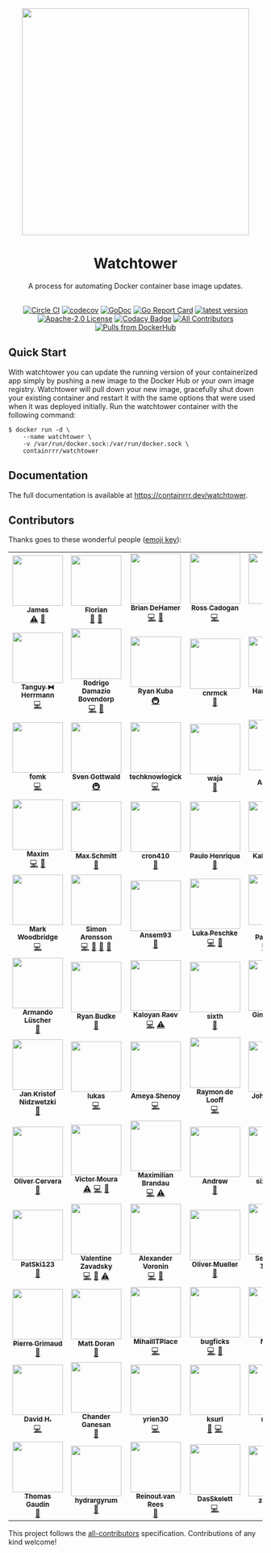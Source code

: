 <div align="center">
  <img src="./logo.png" width="450" />
  
  # Watchtower
  
  A process for automating Docker container base image updates.
  <br/><br/>
  
  [![Circle CI](https://circleci.com/gh/containrrr/watchtower.svg?style=shield)](https://circleci.com/gh/containrrr/watchtower)
  [![codecov](https://codecov.io/gh/containrrr/watchtower/branch/main/graph/badge.svg)](https://codecov.io/gh/containrrr/watchtower)
  [![GoDoc](https://godoc.org/github.com/containrrr/watchtower?status.svg)](https://godoc.org/github.com/containrrr/watchtower)
  [![Go Report Card](https://goreportcard.com/badge/github.com/containrrr/watchtower)](https://goreportcard.com/report/github.com/containrrr/watchtower)
  [![latest version](https://img.shields.io/github/tag/containrrr/watchtower.svg)](https://github.com/containrrr/watchtower/releases)
  [![Apache-2.0 License](https://img.shields.io/github/license/containrrr/watchtower.svg)](https://www.apache.org/licenses/LICENSE-2.0)
  [![Codacy Badge](https://app.codacy.com/project/badge/Grade/1c48cfb7646d4009aa8c6f71287670b8)](https://www.codacy.com/gh/containrrr/watchtower/dashboard?utm_source=github.com&amp;utm_medium=referral&amp;utm_content=containrrr/watchtower&amp;utm_campaign=Badge_Grade)
  [![All Contributors](https://img.shields.io/github/all-contributors/containrrr/watchtower)](#contributors)
  [![Pulls from DockerHub](https://img.shields.io/docker/pulls/containrrr/watchtower.svg)](https://hub.docker.com/r/containrrr/watchtower)

</div>

## Quick Start

With watchtower you can update the running version of your containerized app simply by pushing a new image to the Docker Hub or your own image registry. Watchtower will pull down your new image, gracefully shut down your existing container and restart it with the same options that were used when it was deployed initially. Run the watchtower container with the following command:

```
$ docker run -d \
    --name watchtower \
    -v /var/run/docker.sock:/var/run/docker.sock \
    containrrr/watchtower
```

## Documentation
The full documentation is available at https://containrrr.dev/watchtower.

## Contributors

Thanks goes to these wonderful people ([emoji key](https://allcontributors.org/docs/en/emoji-key)):

<!-- ALL-CONTRIBUTORS-LIST:START - Do not remove or modify this section -->
<!-- prettier-ignore-start -->
<!-- markdownlint-disable -->
<table>
  <tr>
    <td align="center"><a href="http://codelica.com"><img src="https://avatars3.githubusercontent.com/u/386101?v=4?s=100" width="100px;" alt=""/><br /><sub><b>James</b></sub></a><br /><a href="https://github.com/containrrr/watchtower/commits?author=Codelica" title="Tests">⚠️</a> <a href="#ideas-Codelica" title="Ideas, Planning, & Feedback">🤔</a></td>
    <td align="center"><a href="https://kopfkrieg.org"><img src="https://avatars2.githubusercontent.com/u/5047813?v=4?s=100" width="100px;" alt=""/><br /><sub><b>Florian</b></sub></a><br /><a href="https://github.com/containrrr/watchtower/pulls?q=is%3Apr+reviewed-by%3AKopfKrieg" title="Reviewed Pull Requests">👀</a> <a href="https://github.com/containrrr/watchtower/commits?author=KopfKrieg" title="Documentation">📖</a></td>
    <td align="center"><a href="https://github.com/bdehamer"><img src="https://avatars1.githubusercontent.com/u/398027?v=4?s=100" width="100px;" alt=""/><br /><sub><b>Brian DeHamer</b></sub></a><br /><a href="https://github.com/containrrr/watchtower/commits?author=bdehamer" title="Code">💻</a> <a href="#maintenance-bdehamer" title="Maintenance">🚧</a></td>
    <td align="center"><a href="https://github.com/rosscado"><img src="https://avatars1.githubusercontent.com/u/16578183?v=4?s=100" width="100px;" alt=""/><br /><sub><b>Ross Cadogan</b></sub></a><br /><a href="https://github.com/containrrr/watchtower/commits?author=rosscado" title="Code">💻</a></td>
    <td align="center"><a href="https://github.com/stffabi"><img src="https://avatars0.githubusercontent.com/u/9464631?v=4?s=100" width="100px;" alt=""/><br /><sub><b>stffabi</b></sub></a><br /><a href="https://github.com/containrrr/watchtower/commits?author=stffabi" title="Code">💻</a> <a href="#maintenance-stffabi" title="Maintenance">🚧</a></td>
    <td align="center"><a href="https://github.com/ATCUSA"><img src="https://avatars3.githubusercontent.com/u/3581228?v=4?s=100" width="100px;" alt=""/><br /><sub><b>Austin</b></sub></a><br /><a href="https://github.com/containrrr/watchtower/commits?author=ATCUSA" title="Documentation">📖</a></td>
    <td align="center"><a href="https://labs.ctl.io"><img src="https://avatars2.githubusercontent.com/u/6181487?v=4?s=100" width="100px;" alt=""/><br /><sub><b>David Gardner</b></sub></a><br /><a href="https://github.com/containrrr/watchtower/pulls?q=is%3Apr+reviewed-by%3Adavidgardner11" title="Reviewed Pull Requests">👀</a> <a href="https://github.com/containrrr/watchtower/commits?author=davidgardner11" title="Documentation">📖</a></td>
  </tr>
  <tr>
    <td align="center"><a href="https://github.com/dolanor"><img src="https://avatars3.githubusercontent.com/u/928722?v=4?s=100" width="100px;" alt=""/><br /><sub><b>Tanguy ⧓ Herrmann</b></sub></a><br /><a href="https://github.com/containrrr/watchtower/commits?author=dolanor" title="Code">💻</a></td>
    <td align="center"><a href="https://github.com/rdamazio"><img src="https://avatars3.githubusercontent.com/u/997641?v=4?s=100" width="100px;" alt=""/><br /><sub><b>Rodrigo Damazio Bovendorp</b></sub></a><br /><a href="https://github.com/containrrr/watchtower/commits?author=rdamazio" title="Code">💻</a> <a href="https://github.com/containrrr/watchtower/commits?author=rdamazio" title="Documentation">📖</a></td>
    <td align="center"><a href="https://www.taisun.io/"><img src="https://avatars3.githubusercontent.com/u/1852688?v=4?s=100" width="100px;" alt=""/><br /><sub><b>Ryan Kuba</b></sub></a><br /><a href="#infra-thelamer" title="Infrastructure (Hosting, Build-Tools, etc)">🚇</a></td>
    <td align="center"><a href="https://github.com/cnrmck"><img src="https://avatars2.githubusercontent.com/u/22061955?v=4?s=100" width="100px;" alt=""/><br /><sub><b>cnrmck</b></sub></a><br /><a href="https://github.com/containrrr/watchtower/commits?author=cnrmck" title="Documentation">📖</a></td>
    <td align="center"><a href="http://harrywalter.co.uk"><img src="https://avatars3.githubusercontent.com/u/338588?v=4?s=100" width="100px;" alt=""/><br /><sub><b>Harry Walter</b></sub></a><br /><a href="https://github.com/containrrr/watchtower/commits?author=haswalt" title="Code">💻</a></td>
    <td align="center"><a href="http://projectsperanza.com"><img src="https://avatars3.githubusercontent.com/u/74515?v=4?s=100" width="100px;" alt=""/><br /><sub><b>Robotex</b></sub></a><br /><a href="https://github.com/containrrr/watchtower/commits?author=Robotex" title="Documentation">📖</a></td>
    <td align="center"><a href="http://geraldpape.io"><img src="https://avatars0.githubusercontent.com/u/1494211?v=4?s=100" width="100px;" alt=""/><br /><sub><b>Gerald Pape</b></sub></a><br /><a href="https://github.com/containrrr/watchtower/commits?author=ubergesundheit" title="Documentation">📖</a></td>
  </tr>
  <tr>
    <td align="center"><a href="https://github.com/fomk"><img src="https://avatars0.githubusercontent.com/u/17636183?v=4?s=100" width="100px;" alt=""/><br /><sub><b>fomk</b></sub></a><br /><a href="https://github.com/containrrr/watchtower/commits?author=fomk" title="Code">💻</a></td>
    <td align="center"><a href="https://github.com/svengo"><img src="https://avatars3.githubusercontent.com/u/2502366?v=4?s=100" width="100px;" alt=""/><br /><sub><b>Sven Gottwald</b></sub></a><br /><a href="#infra-svengo" title="Infrastructure (Hosting, Build-Tools, etc)">🚇</a></td>
    <td align="center"><a href="https://liberapay.com/techknowlogick/"><img src="https://avatars1.githubusercontent.com/u/164197?v=4?s=100" width="100px;" alt=""/><br /><sub><b>techknowlogick</b></sub></a><br /><a href="https://github.com/containrrr/watchtower/commits?author=techknowlogick" title="Code">💻</a></td>
    <td align="center"><a href="http://log.c5t.org/about/"><img src="https://avatars1.githubusercontent.com/u/1449568?v=4?s=100" width="100px;" alt=""/><br /><sub><b>waja</b></sub></a><br /><a href="https://github.com/containrrr/watchtower/commits?author=waja" title="Documentation">📖</a></td>
    <td align="center"><a href="http://scottalbertson.com"><img src="https://avatars2.githubusercontent.com/u/154463?v=4?s=100" width="100px;" alt=""/><br /><sub><b>Scott Albertson</b></sub></a><br /><a href="https://github.com/containrrr/watchtower/commits?author=salbertson" title="Documentation">📖</a></td>
    <td align="center"><a href="https://github.com/huddlesj"><img src="https://avatars1.githubusercontent.com/u/11966535?v=4?s=100" width="100px;" alt=""/><br /><sub><b>Jason Huddleston</b></sub></a><br /><a href="https://github.com/containrrr/watchtower/commits?author=huddlesj" title="Documentation">📖</a></td>
    <td align="center"><a href="https://npstr.space/"><img src="https://avatars3.githubusercontent.com/u/6048348?v=4?s=100" width="100px;" alt=""/><br /><sub><b>Napster</b></sub></a><br /><a href="https://github.com/containrrr/watchtower/commits?author=napstr" title="Code">💻</a></td>
  </tr>
  <tr>
    <td align="center"><a href="https://github.com/darknode"><img src="https://avatars1.githubusercontent.com/u/809429?v=4?s=100" width="100px;" alt=""/><br /><sub><b>Maxim</b></sub></a><br /><a href="https://github.com/containrrr/watchtower/commits?author=darknode" title="Code">💻</a> <a href="https://github.com/containrrr/watchtower/commits?author=darknode" title="Documentation">📖</a></td>
    <td align="center"><a href="https://schmitt.cat"><img src="https://avatars0.githubusercontent.com/u/17984549?v=4?s=100" width="100px;" alt=""/><br /><sub><b>Max Schmitt</b></sub></a><br /><a href="https://github.com/containrrr/watchtower/commits?author=mxschmitt" title="Documentation">📖</a></td>
    <td align="center"><a href="https://github.com/cron410"><img src="https://avatars1.githubusercontent.com/u/3082899?v=4?s=100" width="100px;" alt=""/><br /><sub><b>cron410</b></sub></a><br /><a href="https://github.com/containrrr/watchtower/commits?author=cron410" title="Documentation">📖</a></td>
    <td align="center"><a href="https://github.com/Cardoso222"><img src="https://avatars3.githubusercontent.com/u/7026517?v=4?s=100" width="100px;" alt=""/><br /><sub><b>Paulo Henrique</b></sub></a><br /><a href="https://github.com/containrrr/watchtower/commits?author=Cardoso222" title="Documentation">📖</a></td>
    <td align="center"><a href="https://coded.io"><img src="https://avatars0.githubusercontent.com/u/107097?v=4?s=100" width="100px;" alt=""/><br /><sub><b>Kaleb Elwert</b></sub></a><br /><a href="https://github.com/containrrr/watchtower/commits?author=belak" title="Documentation">📖</a></td>
    <td align="center"><a href="https://github.com/wmbutler"><img src="https://avatars1.githubusercontent.com/u/1254810?v=4?s=100" width="100px;" alt=""/><br /><sub><b>Bill Butler</b></sub></a><br /><a href="https://github.com/containrrr/watchtower/commits?author=wmbutler" title="Documentation">📖</a></td>
    <td align="center"><a href="https://www.mariotacke.io"><img src="https://avatars2.githubusercontent.com/u/4942019?v=4?s=100" width="100px;" alt=""/><br /><sub><b>Mario Tacke</b></sub></a><br /><a href="https://github.com/containrrr/watchtower/commits?author=mariotacke" title="Code">💻</a></td>
  </tr>
  <tr>
    <td align="center"><a href="https://markwoodbridge.com"><img src="https://avatars2.githubusercontent.com/u/1101318?v=4?s=100" width="100px;" alt=""/><br /><sub><b>Mark Woodbridge</b></sub></a><br /><a href="https://github.com/containrrr/watchtower/commits?author=mrw34" title="Code">💻</a></td>
    <td align="center"><a href="http://simme.dev"><img src="https://avatars0.githubusercontent.com/u/1596025?v=4?s=100" width="100px;" alt=""/><br /><sub><b>Simon Aronsson</b></sub></a><br /><a href="https://github.com/containrrr/watchtower/commits?author=simskij" title="Code">💻</a> <a href="#maintenance-simskij" title="Maintenance">🚧</a> <a href="https://github.com/containrrr/watchtower/pulls?q=is%3Apr+reviewed-by%3Asimskij" title="Reviewed Pull Requests">👀</a> <a href="https://github.com/containrrr/watchtower/commits?author=simskij" title="Documentation">📖</a></td>
    <td align="center"><a href="https://github.com/Ansem93"><img src="https://avatars3.githubusercontent.com/u/6626218?v=4?s=100" width="100px;" alt=""/><br /><sub><b>Ansem93</b></sub></a><br /><a href="https://github.com/containrrr/watchtower/commits?author=Ansem93" title="Documentation">📖</a></td>
    <td align="center"><a href="https://github.com/lukapeschke"><img src="https://avatars1.githubusercontent.com/u/17085536?v=4?s=100" width="100px;" alt=""/><br /><sub><b>Luka Peschke</b></sub></a><br /><a href="https://github.com/containrrr/watchtower/commits?author=lukapeschke" title="Code">💻</a> <a href="https://github.com/containrrr/watchtower/commits?author=lukapeschke" title="Documentation">📖</a></td>
    <td align="center"><a href="https://github.com/zoispag"><img src="https://avatars0.githubusercontent.com/u/21138205?v=4?s=100" width="100px;" alt=""/><br /><sub><b>Zois Pagoulatos</b></sub></a><br /><a href="https://github.com/containrrr/watchtower/commits?author=zoispag" title="Code">💻</a> <a href="https://github.com/containrrr/watchtower/pulls?q=is%3Apr+reviewed-by%3Azoispag" title="Reviewed Pull Requests">👀</a> <a href="#maintenance-zoispag" title="Maintenance">🚧</a></td>
    <td align="center"><a href="https://alexandre.menif.name"><img src="https://avatars0.githubusercontent.com/u/16152103?v=4?s=100" width="100px;" alt=""/><br /><sub><b>Alexandre Menif</b></sub></a><br /><a href="https://github.com/containrrr/watchtower/commits?author=alexandremenif" title="Code">💻</a></td>
    <td align="center"><a href="https://github.com/chugunov"><img src="https://avatars1.githubusercontent.com/u/4140479?v=4?s=100" width="100px;" alt=""/><br /><sub><b>Andrey</b></sub></a><br /><a href="https://github.com/containrrr/watchtower/commits?author=chugunov" title="Documentation">📖</a></td>
  </tr>
  <tr>
    <td align="center"><a href="https://noplanman.ch"><img src="https://avatars3.githubusercontent.com/u/9423417?v=4?s=100" width="100px;" alt=""/><br /><sub><b>Armando Lüscher</b></sub></a><br /><a href="https://github.com/containrrr/watchtower/commits?author=noplanman" title="Documentation">📖</a></td>
    <td align="center"><a href="https://github.com/rjbudke"><img src="https://avatars2.githubusercontent.com/u/273485?v=4?s=100" width="100px;" alt=""/><br /><sub><b>Ryan Budke</b></sub></a><br /><a href="https://github.com/containrrr/watchtower/commits?author=rjbudke" title="Documentation">📖</a></td>
    <td align="center"><a href="http://kaloyan.raev.name"><img src="https://avatars2.githubusercontent.com/u/468091?v=4?s=100" width="100px;" alt=""/><br /><sub><b>Kaloyan Raev</b></sub></a><br /><a href="https://github.com/containrrr/watchtower/commits?author=kaloyan-raev" title="Code">💻</a> <a href="https://github.com/containrrr/watchtower/commits?author=kaloyan-raev" title="Tests">⚠️</a></td>
    <td align="center"><a href="https://github.com/sixth"><img src="https://avatars3.githubusercontent.com/u/11591445?v=4?s=100" width="100px;" alt=""/><br /><sub><b>sixth</b></sub></a><br /><a href="https://github.com/containrrr/watchtower/commits?author=sixth" title="Documentation">📖</a></td>
    <td align="center"><a href="https://foosel.net"><img src="https://avatars0.githubusercontent.com/u/83657?v=4?s=100" width="100px;" alt=""/><br /><sub><b>Gina Häußge</b></sub></a><br /><a href="https://github.com/containrrr/watchtower/commits?author=foosel" title="Code">💻</a></td>
    <td align="center"><a href="https://github.com/8ear"><img src="https://avatars0.githubusercontent.com/u/10329648?v=4?s=100" width="100px;" alt=""/><br /><sub><b>Max H.</b></sub></a><br /><a href="https://github.com/containrrr/watchtower/commits?author=8ear" title="Code">💻</a></td>
    <td align="center"><a href="https://pjknkda.github.io"><img src="https://avatars0.githubusercontent.com/u/4986524?v=4?s=100" width="100px;" alt=""/><br /><sub><b>Jungkook Park</b></sub></a><br /><a href="https://github.com/containrrr/watchtower/commits?author=pjknkda" title="Documentation">📖</a></td>
  </tr>
  <tr>
    <td align="center"><a href="https://achfrag.net"><img src="https://avatars1.githubusercontent.com/u/5753622?v=4?s=100" width="100px;" alt=""/><br /><sub><b>Jan Kristof Nidzwetzki</b></sub></a><br /><a href="https://github.com/containrrr/watchtower/commits?author=jnidzwetzki" title="Documentation">📖</a></td>
    <td align="center"><a href="https://www.lukaselsner.de"><img src="https://avatars0.githubusercontent.com/u/1413542?v=4?s=100" width="100px;" alt=""/><br /><sub><b>lukas</b></sub></a><br /><a href="https://github.com/containrrr/watchtower/commits?author=mindrunner" title="Code">💻</a></td>
    <td align="center"><a href="https://codingcoffee.dev"><img src="https://avatars3.githubusercontent.com/u/13611153?v=4?s=100" width="100px;" alt=""/><br /><sub><b>Ameya Shenoy</b></sub></a><br /><a href="https://github.com/containrrr/watchtower/commits?author=codingCoffee" title="Code">💻</a></td>
    <td align="center"><a href="https://github.com/raymondelooff"><img src="https://avatars0.githubusercontent.com/u/9716806?v=4?s=100" width="100px;" alt=""/><br /><sub><b>Raymon de Looff</b></sub></a><br /><a href="https://github.com/containrrr/watchtower/commits?author=raymondelooff" title="Code">💻</a></td>
    <td align="center"><a href="http://codemonkeylabs.com"><img src="https://avatars2.githubusercontent.com/u/704034?v=4?s=100" width="100px;" alt=""/><br /><sub><b>John Clayton</b></sub></a><br /><a href="https://github.com/containrrr/watchtower/commits?author=jsclayton" title="Code">💻</a></td>
    <td align="center"><a href="https://github.com/Germs2004"><img src="https://avatars2.githubusercontent.com/u/5519340?v=4?s=100" width="100px;" alt=""/><br /><sub><b>Germs2004</b></sub></a><br /><a href="https://github.com/containrrr/watchtower/commits?author=Germs2004" title="Documentation">📖</a></td>
    <td align="center"><a href="https://github.com/lukwil"><img src="https://avatars1.githubusercontent.com/u/30203234?v=4?s=100" width="100px;" alt=""/><br /><sub><b>Lukas Willburger</b></sub></a><br /><a href="https://github.com/containrrr/watchtower/commits?author=lukwil" title="Code">💻</a></td>
  </tr>
  <tr>
    <td align="center"><a href="https://github.com/auanasgheps"><img src="https://avatars2.githubusercontent.com/u/20586878?v=4?s=100" width="100px;" alt=""/><br /><sub><b>Oliver Cervera</b></sub></a><br /><a href="https://github.com/containrrr/watchtower/commits?author=auanasgheps" title="Documentation">📖</a></td>
    <td align="center"><a href="https://github.com/victorcmoura"><img src="https://avatars1.githubusercontent.com/u/26290053?v=4?s=100" width="100px;" alt=""/><br /><sub><b>Victor Moura</b></sub></a><br /><a href="https://github.com/containrrr/watchtower/commits?author=victorcmoura" title="Tests">⚠️</a> <a href="https://github.com/containrrr/watchtower/commits?author=victorcmoura" title="Code">💻</a> <a href="https://github.com/containrrr/watchtower/commits?author=victorcmoura" title="Documentation">📖</a></td>
    <td align="center"><a href="https://github.com/mbrandau"><img src="https://avatars3.githubusercontent.com/u/12972798?v=4?s=100" width="100px;" alt=""/><br /><sub><b>Maximilian Brandau</b></sub></a><br /><a href="https://github.com/containrrr/watchtower/commits?author=mbrandau" title="Code">💻</a> <a href="https://github.com/containrrr/watchtower/commits?author=mbrandau" title="Tests">⚠️</a></td>
    <td align="center"><a href="https://github.com/aneisch"><img src="https://avatars1.githubusercontent.com/u/6991461?v=4?s=100" width="100px;" alt=""/><br /><sub><b>Andrew</b></sub></a><br /><a href="https://github.com/containrrr/watchtower/commits?author=aneisch" title="Documentation">📖</a></td>
    <td align="center"><a href="https://github.com/sixcorners"><img src="https://avatars0.githubusercontent.com/u/585501?v=4?s=100" width="100px;" alt=""/><br /><sub><b>sixcorners</b></sub></a><br /><a href="https://github.com/containrrr/watchtower/commits?author=sixcorners" title="Documentation">📖</a></td>
    <td align="center"><a href="https://piksel.se"><img src="https://avatars2.githubusercontent.com/u/807383?v=4?s=100" width="100px;" alt=""/><br /><sub><b>nils måsén</b></sub></a><br /><a href="https://github.com/containrrr/watchtower/commits?author=piksel" title="Documentation">📖</a> <a href="https://github.com/containrrr/watchtower/commits?author=piksel" title="Code">💻</a></td>
    <td align="center"><a href="https://arnested.dk"><img src="https://avatars2.githubusercontent.com/u/190005?v=4?s=100" width="100px;" alt=""/><br /><sub><b>Arne Jørgensen</b></sub></a><br /><a href="https://github.com/containrrr/watchtower/commits?author=arnested" title="Tests">⚠️</a> <a href="https://github.com/containrrr/watchtower/pulls?q=is%3Apr+reviewed-by%3Aarnested" title="Reviewed Pull Requests">👀</a></td>
  </tr>
  <tr>
    <td align="center"><a href="https://github.com/patski123"><img src="https://avatars1.githubusercontent.com/u/19295295?v=4?s=100" width="100px;" alt=""/><br /><sub><b>PatSki123</b></sub></a><br /><a href="https://github.com/containrrr/watchtower/commits?author=patski123" title="Documentation">📖</a></td>
    <td align="center"><a href="https://rubyroidlabs.com/"><img src="https://avatars2.githubusercontent.com/u/624999?v=4?s=100" width="100px;" alt=""/><br /><sub><b>Valentine Zavadsky</b></sub></a><br /><a href="https://github.com/containrrr/watchtower/commits?author=Saicheg" title="Code">💻</a> <a href="https://github.com/containrrr/watchtower/commits?author=Saicheg" title="Documentation">📖</a> <a href="https://github.com/containrrr/watchtower/commits?author=Saicheg" title="Tests">⚠️</a></td>
    <td align="center"><a href="https://github.com/bopoh24"><img src="https://avatars2.githubusercontent.com/u/4086631?v=4?s=100" width="100px;" alt=""/><br /><sub><b>Alexander Voronin</b></sub></a><br /><a href="https://github.com/containrrr/watchtower/commits?author=bopoh24" title="Code">💻</a> <a href="https://github.com/containrrr/watchtower/issues?q=author%3Abopoh24" title="Bug reports">🐛</a></td>
    <td align="center"><a href="http://www.teqneers.de"><img src="https://avatars0.githubusercontent.com/u/788989?v=4?s=100" width="100px;" alt=""/><br /><sub><b>Oliver Mueller</b></sub></a><br /><a href="https://github.com/containrrr/watchtower/commits?author=ogmueller" title="Documentation">📖</a></td>
    <td align="center"><a href="https://github.com/tammert"><img src="https://avatars0.githubusercontent.com/u/8885250?v=4?s=100" width="100px;" alt=""/><br /><sub><b>Sebastiaan Tammer</b></sub></a><br /><a href="https://github.com/containrrr/watchtower/commits?author=tammert" title="Code">💻</a></td>
    <td align="center"><a href="https://github.com/Miosame"><img src="https://avatars1.githubusercontent.com/u/8201077?v=4?s=100" width="100px;" alt=""/><br /><sub><b>miosame</b></sub></a><br /><a href="https://github.com/containrrr/watchtower/commits?author=miosame" title="Documentation">📖</a></td>
    <td align="center"><a href="https://mtz.gr"><img src="https://avatars3.githubusercontent.com/u/590246?v=4?s=100" width="100px;" alt=""/><br /><sub><b>Andrew Metzger</b></sub></a><br /><a href="https://github.com/containrrr/watchtower/issues?q=author%3Aandrewjmetzger" title="Bug reports">🐛</a> <a href="#example-andrewjmetzger" title="Examples">💡</a></td>
  </tr>
  <tr>
    <td align="center"><a href="https://github.com/pgrimaud"><img src="https://avatars1.githubusercontent.com/u/1866496?v=4?s=100" width="100px;" alt=""/><br /><sub><b>Pierre Grimaud</b></sub></a><br /><a href="https://github.com/containrrr/watchtower/commits?author=pgrimaud" title="Documentation">📖</a></td>
    <td align="center"><a href="https://github.com/mattdoran"><img src="https://avatars0.githubusercontent.com/u/577779?v=4?s=100" width="100px;" alt=""/><br /><sub><b>Matt Doran</b></sub></a><br /><a href="https://github.com/containrrr/watchtower/commits?author=mattdoran" title="Documentation">📖</a></td>
    <td align="center"><a href="https://github.com/MihailITPlace"><img src="https://avatars2.githubusercontent.com/u/28401551?v=4?s=100" width="100px;" alt=""/><br /><sub><b>MihailITPlace</b></sub></a><br /><a href="https://github.com/containrrr/watchtower/commits?author=MihailITPlace" title="Code">💻</a></td>
    <td align="center"><a href="https://github.com/bugficks"><img src="https://avatars1.githubusercontent.com/u/2992895?v=4?s=100" width="100px;" alt=""/><br /><sub><b>bugficks</b></sub></a><br /><a href="https://github.com/containrrr/watchtower/commits?author=bugficks" title="Code">💻</a> <a href="https://github.com/containrrr/watchtower/commits?author=bugficks" title="Documentation">📖</a></td>
    <td align="center"><a href="https://github.com/MichaelSp"><img src="https://avatars0.githubusercontent.com/u/448282?v=4?s=100" width="100px;" alt=""/><br /><sub><b>Michael</b></sub></a><br /><a href="https://github.com/containrrr/watchtower/commits?author=MichaelSp" title="Code">💻</a></td>
    <td align="center"><a href="https://github.com/jokay"><img src="https://avatars0.githubusercontent.com/u/18613935?v=4?s=100" width="100px;" alt=""/><br /><sub><b>D. Domig</b></sub></a><br /><a href="https://github.com/containrrr/watchtower/commits?author=jokay" title="Documentation">📖</a></td>
    <td align="center"><a href="https://maxwells-daemon.io"><img src="https://avatars1.githubusercontent.com/u/260084?v=4?s=100" width="100px;" alt=""/><br /><sub><b>Ben Osheroff</b></sub></a><br /><a href="https://github.com/containrrr/watchtower/commits?author=osheroff" title="Code">💻</a></td>
  </tr>
  <tr>
    <td align="center"><a href="https://github.com/dhet"><img src="https://avatars3.githubusercontent.com/u/2668621?v=4?s=100" width="100px;" alt=""/><br /><sub><b>David H.</b></sub></a><br /><a href="https://github.com/containrrr/watchtower/commits?author=dhet" title="Code">💻</a></td>
    <td align="center"><a href="http://www.gridgeo.com"><img src="https://avatars1.githubusercontent.com/u/671887?v=4?s=100" width="100px;" alt=""/><br /><sub><b>Chander Ganesan</b></sub></a><br /><a href="https://github.com/containrrr/watchtower/commits?author=chander" title="Documentation">📖</a></td>
    <td align="center"><a href="https://github.com/yrien30"><img src="https://avatars1.githubusercontent.com/u/26816162?v=4?s=100" width="100px;" alt=""/><br /><sub><b>yrien30</b></sub></a><br /><a href="https://github.com/containrrr/watchtower/commits?author=yrien30" title="Code">💻</a></td>
    <td align="center"><a href="https://github.com/ksurl"><img src="https://avatars1.githubusercontent.com/u/1371562?v=4?s=100" width="100px;" alt=""/><br /><sub><b>ksurl</b></sub></a><br /><a href="https://github.com/containrrr/watchtower/commits?author=ksurl" title="Documentation">📖</a> <a href="https://github.com/containrrr/watchtower/commits?author=ksurl" title="Code">💻</a></td>
    <td align="center"><a href="https://github.com/rg9400"><img src="https://avatars2.githubusercontent.com/u/39887349?v=4?s=100" width="100px;" alt=""/><br /><sub><b>rg9400</b></sub></a><br /><a href="https://github.com/containrrr/watchtower/commits?author=rg9400" title="Code">💻</a></td>
    <td align="center"><a href="https://github.com/tkalus"><img src="https://avatars2.githubusercontent.com/u/287181?v=4?s=100" width="100px;" alt=""/><br /><sub><b>Turtle Kalus</b></sub></a><br /><a href="https://github.com/containrrr/watchtower/commits?author=tkalus" title="Code">💻</a></td>
    <td align="center"><a href="https://github.com/SrihariThalla"><img src="https://avatars1.githubusercontent.com/u/7479937?v=4?s=100" width="100px;" alt=""/><br /><sub><b>Srihari Thalla</b></sub></a><br /><a href="https://github.com/containrrr/watchtower/commits?author=SrihariThalla" title="Documentation">📖</a></td>
  </tr>
  <tr>
    <td align="center"><a href="https://nymous.io"><img src="https://avatars1.githubusercontent.com/u/4216559?v=4?s=100" width="100px;" alt=""/><br /><sub><b>Thomas Gaudin</b></sub></a><br /><a href="https://github.com/containrrr/watchtower/commits?author=nymous" title="Documentation">📖</a></td>
    <td align="center"><a href="https://indigo.re/"><img src="https://avatars.githubusercontent.com/u/2804645?v=4?s=100" width="100px;" alt=""/><br /><sub><b>hydrargyrum</b></sub></a><br /><a href="https://github.com/containrrr/watchtower/commits?author=hydrargyrum" title="Documentation">📖</a></td>
    <td align="center"><a href="https://reinout.vanrees.org"><img src="https://avatars.githubusercontent.com/u/121433?v=4?s=100" width="100px;" alt=""/><br /><sub><b>Reinout van Rees</b></sub></a><br /><a href="https://github.com/containrrr/watchtower/commits?author=reinout" title="Documentation">📖</a></td>
    <td align="center"><a href="https://github.com/DasSkelett"><img src="https://avatars.githubusercontent.com/u/28812678?v=4?s=100" width="100px;" alt=""/><br /><sub><b>DasSkelett</b></sub></a><br /><a href="https://github.com/containrrr/watchtower/commits?author=DasSkelett" title="Code">💻</a></td>
    <td align="center"><a href="https://github.com/zenjabba"><img src="https://avatars.githubusercontent.com/u/679864?v=4?s=100" width="100px;" alt=""/><br /><sub><b>zenjabba</b></sub></a><br /><a href="https://github.com/containrrr/watchtower/commits?author=zenjabba" title="Documentation">📖</a></td>
  </tr>
</table>

<!-- markdownlint-restore -->
<!-- prettier-ignore-end -->

<!-- ALL-CONTRIBUTORS-LIST:END -->

This project follows the [all-contributors](https://github.com/all-contributors/all-contributors) specification. Contributions of any kind welcome!

